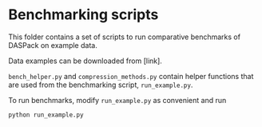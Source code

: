 # Benchmarking scripts

This folder contains a set of scripts to run comparative benchmarks of DASPack on example data. 

Data examples can be downloaded from [link].

`bench_helper.py` and `compression_methods.py` contain helper functions that are used from the benchmarking script, `run_example.py`. 

To run benchmarks, modify `run_example.py` as convenient and run 

```
python run_example.py
```

